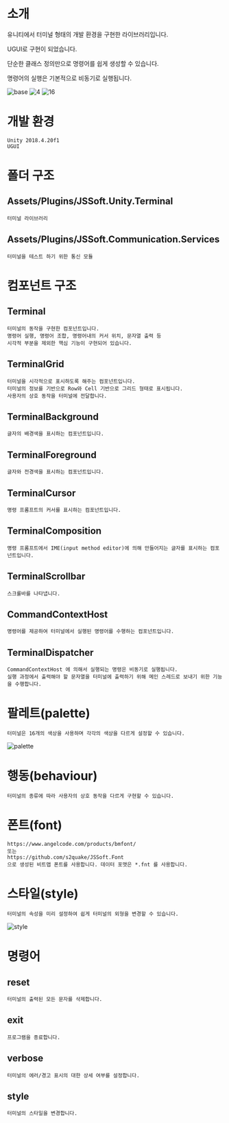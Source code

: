 # 소개

유니티에서 터미널 형태의 개발 환경을 구현한 라이브러리입니다.

UGUI로 구현이 되었습니다.

단순한 클래스 정의만으로 명령어를 쉽게 생성할 수 있습니다.

명령어의 실행은 기본적으로 비동기로 실행됩니다.

![base](./terminal.gif)
![4](./terminal-4.png)
![16](./terminal-16.png)

# 개발 환경

    Unity 2018.4.20f1
    UGUI

# 폴더 구조

## Assets/Plugins/JSSoft.Unity.Terminal

    터미널 라이브러리

## Assets/Plugins/JSSoft.Communication.Services

    터미널을 테스트 하기 위한 통신 모듈

# 컴포넌트 구조

## Terminal

    터미널의 동작을 구현한 컴포넌트입니다.
    명령어 실행, 명령어 조합, 명령어내의 커서 위치, 문자열 출력 등 
    시각적 부분을 제외한 핵심 기능이 구현되어 있습니다.

## TerminalGrid

    터미널을 시각적으로 표시하도록 해주는 컴포넌트입니다.
    터미널의 정보를 기반으로 Row와 Cell 기반으로 그리드 형태로 표시됩니다.
    사용자의 상호 동작을 터미널에 전달합니다.

## TerminalBackground

    글자의 배경색을 표시하는 컴포넌트입니다.

## TerminalForeground

    글자와 전경색을 표시하는 컴포넌트입니다.

## TerminalCursor

    명령 프롬프트의 커서를 표시하는 컴포넌트입니다.

## TerminalComposition

    명령 프롬프트에서 IME(input method editor)에 의해 만들어지는 글자를 표시하는 컴포넌트입니다.

## TerminalScrollbar

    스크롤바를 나타냅니다.

## CommandContextHost

    명령어를 제공하여 터미널에서 실행된 명령어를 수행하는 컴포넌트입니다.

## TerminalDispatcher

    CommandContextHost 에 의해서 실행되는 명령은 비동기로 실행됩니다. 
    실행 과정에서 출력해야 할 문자열을 터미널에 출력하기 위해 메인 스레드로 보내기 위한 기능을 수행합니다.

# 팔레트(palette)

    터미널은 16개의 색상을 사용하며 각각의 색상을 다르게 설정할 수 있습니다.

![palette](./palette.png)

# 행동(behaviour)

    터미널의 종류에 따라 사용자의 상호 동작을 다르게 구현할 수 있습니다.

# 폰트(font)

    https://www.angelcode.com/products/bmfont/ 
    또는 
    https://github.com/s2quake/JSSoft.Font 
    으로 생성된 비트맵 폰트를 사용합니다. 데이터 포맷은 *.fnt 를 사용합니다.

# 스타일(style)

    터미널의 속성을 미리 설정하여 쉽게 터미널의 외형을 변경할 수 있습니다.

![style](./style.png)

# 명령어

## reset

    터미널의 출력된 모든 문자를 삭제합니다.

## exit

    프로그램을 종료합니다.

## verbose

    터미널의 에러/경고 표시의 대한 상세 여부를 설정합니다.

## style

    터미널의 스타일을 변경합니다.
